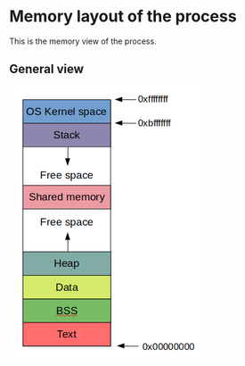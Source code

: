 # Memory layout of the process

This is the memory view of the process.

## General view

![general-view](../images/general-memory-view.png "https://github.com/whatsyourask/basics-of-pwn/blob/main/images/general-memory-view.png")
